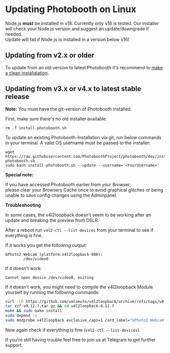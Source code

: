 # Updating Photobooth on Linux

Node.js **must** be installed in v18. Currently only v16 is tested. Our installer will check your Node.js version and suggest an update/downgrade if needed.  
Update will fail if Node.js is installed in a version below v16!


## Updating from v2.x or older
To update from an old version to latest Photobooth it's recommend to [make a clean installalation](../install/install-debian.md).


## Updating from v3.x or v4.x to latest stable release

**Note:** You must have the git-version of Photobooth installed.

First, make sure there's no old installer available:  
```
rm -f install-photobooth.sh
```

To update an existing Photobooth-Installation via git, run below commands in your terminal. A valid OS username must be passed to the installer:  
```
wget https://raw.githubusercontent.com/PhotoboothProject/photobooth/dev/install-photobooth.sh
sudo bash install-photobooth.sh --update --username='<YourUsername>'
```

**Special note:**

If you have accessed Photobooth earlier from your Browser,  
please clear your Browsers Cache once to avoid graphical glitches or being unable to save config changes using the Adminpanel.

**Troubleshooting**

In some cases, the v4l2loopback doesn't seem to be working after an update and breaking the preview from DSLR.

After a reboot run `v4l2-ctl --list-devices` from your terminal to see if everything is fine.

If it works you get the following output:

```
GPhoto2 Webcam (platform:v4l2loopback-000):
        /dev/video0
```

If it doesn't work:

```
Cannot open device /dev/video0, exiting
```

If it doesn't work, you might need to compile the v4l2loopback Module yourself by running the following commands:

```sh
curl -LO https://github.com/umlaeute/v4l2loopback/archive/refs/tags/v0.12.7.tar.gz
tar xzf v0.12.7.tar.gz && cd v4l2loopback-0.12.7
make && sudo make install
sudo depmod -a
sudo modprobe v4l2loopback exclusive_caps=1 card_label="GPhoto2 Webcam"
```

Now again check if everything is fine (`v4l2-ctl --list-devices`).

If you're still having trouble feel free to join us at Telegram to get further support.
